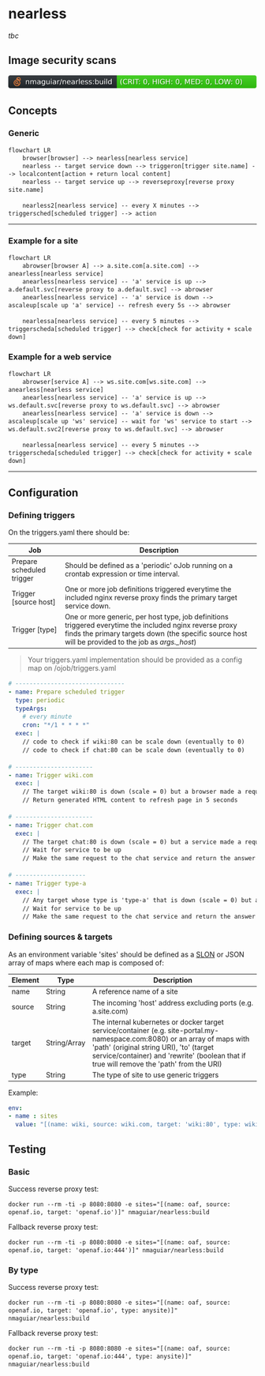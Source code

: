 # nearless

_tbc_

## Image security scans

[![.github/sec-build.svg](.github/sec-build.svg)](.github/sec-build.md)<br>

## Concepts

### Generic

```mermaid
flowchart LR
    browser[browser] --> nearless[nearless service]
    nearless -- target service down --> triggeron[trigger site.name] --> localcontent[action + return local content]
    nearless -- target service up --> reverseproxy[reverse proxy site.name]

    nearless2[nearless service] -- every X minutes --> triggersched[scheduled trigger] --> action
```

---

### Example for a site

```mermaid
flowchart LR
    abrowser[browser A] --> a.site.com[a.site.com] --> anearless[nearless service] 
    anearless[nearless service] -- 'a' service is up --> a.default.svc[reverse proxy to a.default.svc] --> abrowser
    anearless[nearless service] -- 'a' service is down --> ascaleup[scale up 'a' service] -- refresh every 5s --> abrowser

    nearlessa[nearless service] -- every 5 minutes --> triggerscheda[scheduled trigger] --> check[check for activity + scale down]
```

### Example for a web service

```mermaid
flowchart LR
    abrowser[service A] --> ws.site.com[ws.site.com] --> anearless[nearless service] 
    anearless[nearless service] -- 'a' service is up --> ws.default.svc[reverse proxy to ws.default.svc] --> abrowser
    anearless[nearless service] -- 'a' service is down --> ascaleup[scale up 'ws' service] -- wait for 'ws' service to start --> ws.default.svc2[reverse proxy to ws.default.svc] --> abrowser

    nearlessa[nearless service] -- every 5 minutes --> triggerscheda[scheduled trigger] --> check[check for activity + scale down]
```

---

## Configuration

### Defining triggers

On the triggers.yaml there should be:

| Job | Description |
|-----|-------------|
| Prepare scheduled trigger | Should be defined as a 'periodic' oJob running on a crontab expression or time interval. |
| Trigger [source host] | One or more job definitions triggered everytime the included nginx reverse proxy finds the primary target service down. |
| Trigger [type] | One or more generic, per host type, job definitions triggered everytime the included nginx reverse proxy finds the primary targets down (the specific source host will be provided to the job as _args.\_host_)

> Your triggers.yaml implementation should be provided as a config map on /ojob/triggers.yaml

```yaml
# -------------------------------
- name: Prepare scheduled trigger
  type: periodic
  typeArgs:
    # every minute
    cron: "*/1 * * * *"
  exec: |
    // code to check if wiki:80 can be scale down (eventually to 0)
    // code to check if chat:80 can be scale down (eventually to 0)

# ----------------------
- name: Trigger wiki.com
  exec: |
    // The target wiki:80 is down (scale = 0) but a browser made a request to it; code to scale up
    // Return generated HTML content to refresh page in 5 seconds

# ----------------------
- name: Trigger chat.com
  exec: |
    // The target chat:80 is down (scale = 0) but a service made a request to it; code to scale up
    // Wait for service to be up
    // Make the same request to the chat service and return the answer

# --------------------
- name: Trigger type-a
  exec: |
    // Any target whose type is 'type-a' that is down (scale = 0) but a service made a request to it; code to scale up
    // Wait for service to be up
    // Make the same request to the chat service and return the answer

```

### Defining sources & targets

As an environment variable 'sites' should be defined as a [SLON](https://github.com/nmaguiar/slon) or JSON array of maps where each map is composed of:

| Element | Type | Description |
|---------|------|-------------|
| name | String | A reference name of a site |
| source | String | The incoming 'host' address excluding ports (e.g. a.site.com) |
| target | String/Array | The internal kubernetes or docker target service/container (e.g. site-portal.my-namespace.com:8080) or an array of maps with 'path' (original string URI), 'to' (target service/container) and 'rewrite' (boolean that if true will remove the 'path' from the URI) |
| type | String | The type of site to use generic triggers |

Example:

```yaml
env:
- name : sites
  value: "[(name: wiki, source: wiki.com, target: 'wiki:80', type: wikipedia)|(name: chat, source: chat.com, target: [(path: /, to: 'chat:80')|(path: /keycloak, to: 'sso:80', rewrite: true)] )]"
```

## Testing

### Basic

Success reverse proxy test:

```
docker run --rm -ti -p 8080:8080 -e sites="[(name: oaf, source: openaf.io, target: 'openaf.io')]" nmaguiar/nearless:build
```

Fallback reverse proxy test:

```
docker run --rm -ti -p 8080:8080 -e sites="[(name: oaf, source: openaf.io, target: 'openaf.io:444')]" nmaguiar/nearless:build
```

### By type

Success reverse proxy test:

```
docker run --rm -ti -p 8080:8080 -e sites="[(name: oaf, source: openaf.io, target: 'openaf.io', type: anysite)]" nmaguiar/nearless:build
```

Fallback reverse proxy test:

```
docker run --rm -ti -p 8080:8080 -e sites="[(name: oaf, source: openaf.io, target: 'openaf.io:444', type: anysite)]" nmaguiar/nearless:build
```